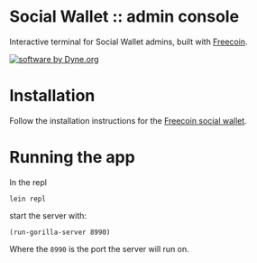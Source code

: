# Social Wallet :: admin console

Interactive terminal for Social Wallet admins, built with [Freecoin](https://freecoin.dyne.org).

[![software by Dyne.org](https://www.dyne.org/wp-content/uploads/2015/12/software_by_dyne.png)](http://www.dyne.org)

# Installation

Follow the installation instructions for the [Freecoin social wallet](https://github.com/Commonfare-net/macao-social-wallet).

# Running the app

In the repl

```
lein repl
```

start the server with:

```
(run-gorilla-server 8990)
```

Where the `8990` is the port the server will run on.
